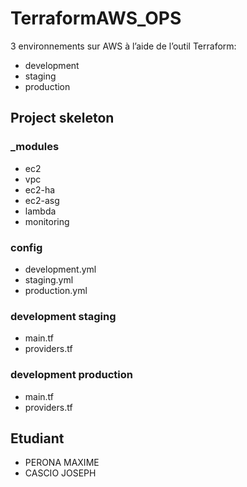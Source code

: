 # TerraformAWS_OPS

 3 environnements sur AWS à l’aide de l’outil Terraform:
- development
- staging
- production

## Project skeleton
### _modules 
- ec2
- vpc
- ec2-ha
- ec2-asg
- lambda
- monitoring
### config
- development.yml
- staging.yml
- production.yml
### development staging 
- main.tf
- providers.tf
### development production
- main.tf
- providers.tf

## Etudiant

- PERONA MAXIME
- CASCIO JOSEPH
